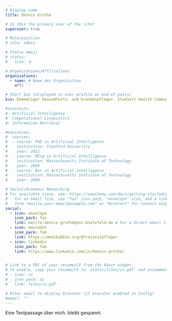 ```yaml
---
# Display name
title: Dennis Grothe

# Is this the primary user of the site?
superuser: true

# Role/position
# role: admin

# Status emoji
# status:
#   icon: ☕️

# Organizations/Affiliations
organizations:
  - name: # Name der Organisation
    url: ''

# Short bio (displayed in user profile at end of posts)
bio: Ehemaliger Gesundheits- und Krankenpfleger. Studiert Health Communication an der Uni Bielefeld.

#interests:
#- Artificial Intelligence
#- Computational Linguistics
#- Information Retrieval

#education:
#  courses:
#  - course: PhD in Artificial Intelligence
#    institution: Stanford University
#    year: 2012
#  - course: MEng in Artificial Intelligence
#    institution: Massachusetts Institute of Technology
#    year: 2009
#  - course: BSc in Artificial Intelligence
#    institution: Massachusetts Institute of Technology
#    year: 2008

# Social/Academic Networking
# For available icons, see: https://wowchemy.com/docs/getting-started/page-builder/#icons
#   For an email link, use "fas" icon pack, "envelope" icon, and a link in the
#   form "mailto:your-email@example.com" or "#contact" for contact widget.
social:
  - icon: envelope
    icon_pack: fas
    link: mailto:dennis.grothe@uni-bielefeld.de # For a direct email link, use "mailto:test@example.org".
  - icon: mastodon
    icon_pack: fab
    link: https://medibubble.org/@freizeitpfleger
  - icon: linkedin
    icon_pack: fab
    link: https://www.linkedin.com/in/dennis-grothe/


# Link to a PDF of your resume/CV from the About widget.
# To enable, copy your resume/CV to `static/files/cv.pdf` and uncomment the lines below.
# - icon: cv
#   icon_pack: ai
#   link: files/cv.pdf

# Enter email to display Gravatar (if Gravatar enabled in Config)
#email: ""
---
```


Eine Textpassage über mich. bleibt gespannt.
